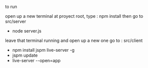 to run

open up a new terminal
at proyect root, type :
 npm install
then go to src/server
* node server.js



leave that terminal running and open up a new one
go to : src/client

* npm install jspm live-server -g
* jspm update
* live-server --open=app
